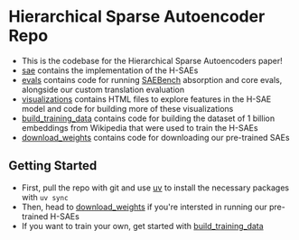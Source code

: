 # Hierarchical Sparse Autoencoder Repo
* This is the codebase for the Hierarchical Sparse Autoencoders paper!
* [sae](/sae) contains the implementation of the H-SAEs
* [evals](/evals) contains code for running [SAEBench](https://github.com/adamkarvonen/SAEBench) absorption and core evals, alongside our custom translation evaluation
* [visualizations](/visualizations) contains HTML files to explore features in the H-SAE model and code for building more of these visualizations
* [build_training_data](/build_training_data) contains code for building the dataset of 1 billion embeddings from Wikipedia that were used to train the H-SAEs
* [download_weights](/download_weights) contains code for downloading our pre-trained SAEs
## Getting Started
* First, pull the repo with git and use [uv](https://docs.astral.sh/uv/) to install the necessary packages with `uv sync`
* Then, head to [download_weights](/download_weights) if you're intersted in running our pre-trained H-SAEs
* If you want to train your own, get started with [build_training_data](/build_training_data)
